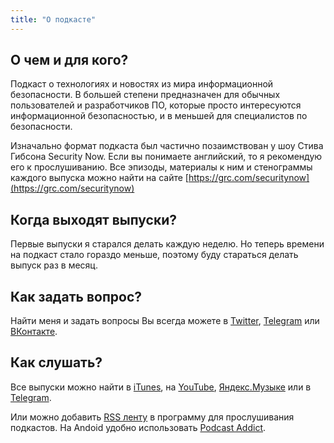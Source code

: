 ```yaml
---
title: "О подкасте"
---
```

## О чем и для кого?

Подкаст о технологиях и новостях из мира информационной безопасности. В большей степени предназначен для обычных пользователей и разработчиков ПО, которые просто интересуются информационной безопасностью, и в меньшей для специалистов по безопасности.

Изначально формат подкаста был частично позаимствован у шоу Стива Гибсона Security Now. Если вы понимаете английский, то я рекомендую его к прослушиванию. Все эпизоды, материалы к ним и стенограммы каждого выпуска можно найти на сайте [https://grc.com/securitynow](https://grc.com/securitynow)

## Когда выходят выпуски?

Первые выпуски я старался делать каждую неделю. Но теперь времени на подкаст стало гораздо меньше, поэтому буду стараться делать выпуск раз в месяц.

## Как задать вопрос?

Найти меня и задать вопросы Вы всегда можете в <a target="_blank" href="https://twitter.com/andrey_danin">Twitter</a>, <a target="_blank" href="https://t.me/Stuw_res">Telegram</a> или <a target="_blank" href="https://vk.com/id2602900">ВКонтакте</a>.

## Как слушать?

Все выпуски можно найти в <a target="_blank" href="https://itunes.apple.com/ru/podcast/%D0%B1%D0%B5%D0%B7%D0%BE%D0%BF%D0%B0%D1%81%D0%BD%D0%BE%D1%81%D1%82%D1%8C-%D0%B4%D0%BB%D1%8F-%D0%B2%D1%81%D0%B5%D1%85/id1404009975?l=ru">iTunes</a>, на <a target="_blank" href="https://www.youtube.com/channel/UCRj7iU95ch9DkEhIiHjoT5g">YouTube</a>, <a target="_blank" href="https://music.yandex.ru/album/9432586">Яндекс.Музыке</a> или в <a target="_blank" href="https://t.me/podcast_security4all">Telegram</a>.

Или можно добавить <a target="_blank" href="/podcast.rss">RSS ленту</a> в программу для прослушивания подкастов. На Andoid удобно использовать <a target="_blank" href="https://play.google.com/store/apps/details?id=com.bambuna.podcastaddict&hl=ru">Podcast Addict</a>. 

